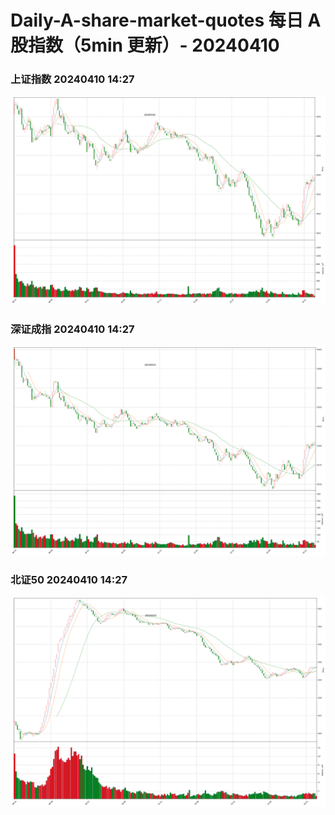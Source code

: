 
# Daily-A-share-market-quotes 每日 A 股指数（5min 更新）- 20240410

### 上证指数 20240410 14:27
![](./fig/2024/4/20240410-sh000001.png)

### 深证成指 20240410 14:27
![](./fig/2024/4/20240410-sz399001.png)

### 北证50 20240410 14:27
![](./fig/2024/4/20240410-bj899050.png)
